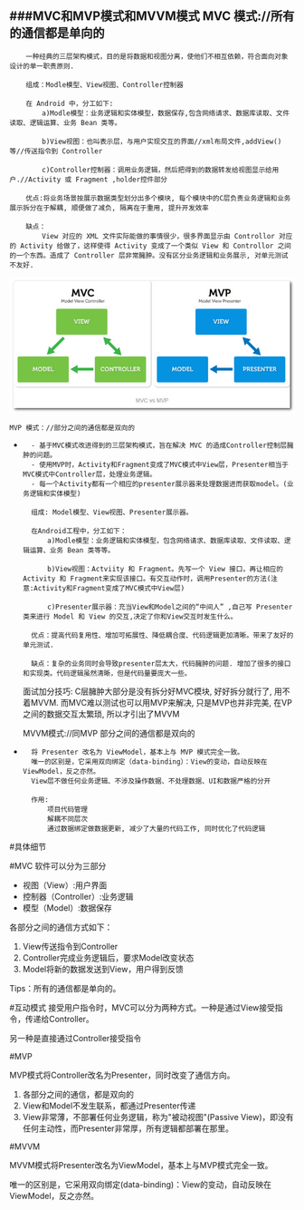 ###MVC和MVP模式和MVVM模式
	MVC 模式://所有的通信都是单向的
-
		一种经典的三层架构模式，目的是将数据和视图分离，使他们不相互依赖，符合面向对象设计的单一职责原则.

		组成：Modle模型、View视图、Controller控制器
	
		在 Android 中，分工如下:
			a)Modle模型：业务逻辑和实体模型，数据保存,包含网络请求、数据库读取、文件读取、逻辑运算、业务 Bean 类等。
	
			b)View视图：也叫表示层，与用户实现交互的界面//xml布局文件,addView()等//传送指令到 Controller
	
			c)Controller控制器：调用业务逻辑，然后把得到的数据转发给视图显示给用户.//Activity 或 Fragment ,holder控件部分
		
		优点:将业务场景按展示数据类型划分出多个模块, 每个模块中的C层负责业务逻辑和业务展示拆分在于解耦, 顺便做了减负, 隔离在于重用, 提升开发效率	

		缺点：
			View 对应的 XML 文件实际能做的事情很少，很多界面显示由 Controllor 对应的 Activity 给做了，这样使得 Activity 变成了一个类似 View 和 Controllor 之间的一个东西。造成了 Controller 层非常臃肿。没有区分业务逻辑和业务展示, 对单元测试不友好.

![](./image/mvc_mvp.jpg)

	MVP 模式：//部分之间的通信都是双向的
-
		- 基于MVC模式改进得到的三层架构模式，旨在解决 MVC 的造成Controller控制层臃肿的问题。
		- 使用MVP时，Activity和Fragment变成了MVC模式中View层，Presenter相当于MVC模式中Controller层，处理业务逻辑。
		- 每一个Activity都有一个相应的presenter展示器来处理数据进而获取model。(业务逻辑和实体模型)

		组成: Model模型、View视图、Presenter展示器。
	
		在Android工程中，分工如下：
			a)Modle模型：业务逻辑和实体模型，包含网络请求、数据库读取、文件读取、逻辑运算、业务 Bean 类等等。
		
			b)View视图：Actviity 和 Fragment。先写一个 View 接口，再让相应的 Activity 和 Fragment来实现该接口。有交互动作时，调用Presenter的方法(注意:Activity和Fragment变成了MVC模式中View层)

			c)Presenter展示器：充当View和Model之间的“中间人” ,自己写 Presenter 类来进行 Model 和 View 的交互,决定了你和View交互时发生什么。

		优点：提高代码复用性、增加可拓展性、降低耦合度、代码逻辑更加清晰。带来了友好的单元测试.

		缺点：复杂的业务同时会导致presenter层太大，代码臃肿的问题. 增加了很多的接口和实现类。代码逻辑虽然清晰，但是代码量要庞大一些。

	面试加分技巧:
		C层臃肿大部分是没有拆分好MVC模块, 好好拆分就行了, 用不着MVVM. 而MVC难以测试也可以用MVP来解决, 只是MVP也并非完美, 在VP之间的数据交互太繁琐, 所以才引出了MVVM

	MVVM模式://同MVP 部分之间的通信都是双向的
-
		将 Presenter 改名为 ViewModel，基本上与 MVP 模式完全一致。
		唯一的区别是，它采用双向绑定（data-binding）：View的变动，自动反映在 ViewModel，反之亦然。
		View层不做任何业务逻辑、不涉及操作数据、不处理数据、UI和数据严格的分开
	
		作用:	
			项目代码管理
			解耦不同层次
			通过数据绑定做数据更新, 减少了大量的代码工作, 同时优化了代码逻辑







#具体细节


#MVC
软件可以分为三部分

* 视图（View）:用户界面
* 控制器（Controller）:业务逻辑
* 模型（Model）:数据保存

各部分之间的通信方式如下：

1. View传送指令到Controller
2. Controller完成业务逻辑后，要求Model改变状态
3. Model将新的数据发送到View，用户得到反馈

Tips：所有的通信都是单向的。

#互动模式
接受用户指令时，MVC可以分为两种方式。一种是通过View接受指令，传递给Controller。

另一种是直接通过Controller接受指令


#MVP

MVP模式将Controller改名为Presenter，同时改变了通信方向。

1. 各部分之间的通信，都是双向的
2. View和Model不发生联系，都通过Presenter传递
3. View非常薄，不部署任何业务逻辑，称为"被动视图"(Passive View)，即没有任何主动性，而Presenter非常厚，所有逻辑都部署在那里。


#MVVM

MVVM模式将Presenter改名为ViewModel，基本上与MVP模式完全一致。

唯一的区别是，它采用双向绑定(data-binding)：View的变动，自动反映在ViewModel，反之亦然。





